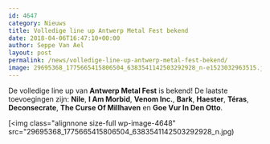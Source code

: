 ```yaml
---
id: 4647
category: Nieuws
title: Volledige line up Antwerp Metal Fest bekend
date: 2018-04-06T16:47:10+00:00
author: Seppe Van Ael
layout: post
permalink: /news/volledige-line-up-antwerp-metal-fest-bekend/
image: 29695368_1775665415806504_6383541142503292928_n-e1523032963515.jpg
---
```

De volledige line up van **Antwerp Metal Fest** is bekend! De laatste toevoegingen zijn: **Nile**, **I Am Morbid**, **Venom Inc.**, **Bark**, **Haester**, **Téras**, **Deconsecrate**, **The Curse Of Millhaven** en **Goe Vur In Den Otto**.

[<img class="alignnone size-full wp-image-4648" src="29695368_1775665415806504_6383541142503292928_n.jpg)